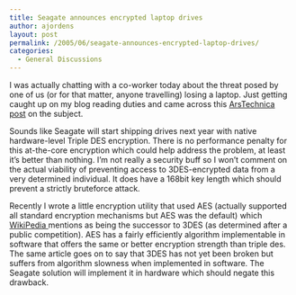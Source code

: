 ```yaml
---
title: Seagate announces encrypted laptop drives
author: ajordens
layout: post
permalink: /2005/06/seagate-announces-encrypted-laptop-drives/
categories:
  - General Discussions
---
```

I was actually chatting with a co-worker today about the threat posed by one of us (or for that matter, anyone travelling) losing a laptop. Just getting caught up on my blog reading duties and came across this [ArsTechnica post][1] on the subject. 

Sounds like Seagate will start shipping drives next year with native hardware-level Triple DES encryption. There is no performance penalty for this at-the-core encryption which could help address the problem, at least it&#8217;s better than nothing. I&#8217;m not really a security buff so I won&#8217;t comment on the actual viability of preventing access to 3DES-encrypted data from a very determined individual. It does have a 168bit key length which should prevent a strictly bruteforce attack.

Recently I wrote a little encryption utility that used AES (actually supported all standard encryption mechanisms but AES was the default) which [WikiPedia ][2]mentions as being the successor to 3DES (as determined after a public competition). AES has a fairly efficiently algorithm implementable in software that offers the same or better encryption strength than triple des. The same article goes on to say that 3DES has not yet been broken but suffers from algorithm slowness when implemented in software. The Seagate solution will implement it in hardware which should negate this drawback.

 [1]: http://arstechnica.com/news.ars/post/20050621-5019.html
 [2]: http://en.wikipedia.org/wiki/Triple_DES